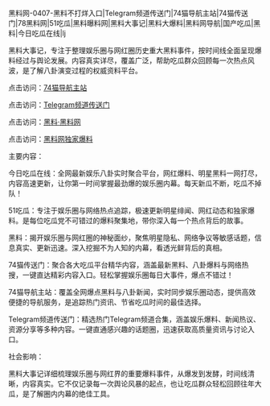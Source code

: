 #
黑料网-0407-黑料不打烊入口|Telegram频道传送门|74猫导航主站|74猫传送门|78黑料网|51吃瓜|黑料曝料网|黑料大事记|黑料大爆料|黑料网导航|国产吃瓜|黑料|今日吃瓜在线|lj

黑料大事记，专注于整理娱乐圈与网红圈历史重大黑料事件，按时间线全面呈现爆料经过与舆论发展。内容真实详尽，覆盖广泛，帮助吃瓜群众回顾每一次热点风波，是了解八卦演变过程的权威资料平台。


点击访问：<a href="https://74mao.com/">74猫导航主站</a>

点击访问：<a href="https://74mao.com/">Telegram频道传送门</a>

点击访问：<a href="https://haef.pages.dev/">黑料·黑料网</a>

点击访问：<a href="https://gbs-3wd.pages.dev/">黑料网独家爆料</a>


主要内容：

今日吃瓜在线：全网最新娱乐八卦实时聚合平台，网红爆料、明星黑料一网打尽，内容高速更新，让你第一时间掌握最劲爆的娱乐圈内幕。每天新瓜不断，吃瓜不掉队！

51吃瓜：专注于娱乐圈与网络热点追踪，极速更新明星绯闻、网红动态和独家爆料。是每位吃瓜党不可错过的爆料聚集地，带你深入每一个热点背后的故事。

黑料：揭开娱乐圈与网红圈的神秘面纱，聚焦明星隐私、网络争议等敏感话题，信息真实、更新迅速。深入挖掘不为人知的内幕，看透光鲜背后的真相。

74猫传送门：聚合各大吃瓜平台精华内容，涵盖最新黑料、八卦爆料与网络热搜，一键直达精彩内容入口。轻松掌握娱乐圈每日大事件，爆点不错过！

74猫导航主站：覆盖全网爆点黑料与八卦新闻，实时同步娱乐圈动态，提供高效便捷的导航服务，是追踪热门资讯、节省吃瓜时间的最佳选择。

Telegram频道传送门：精选热门Telegram频道合集，涵盖娱乐爆料、新闻热议、资源分享等多种内容。一键直通感兴趣的话题圈，迅速获取高质量资讯与讨论入口。

社会影响：

黑料大事记详细梳理娱乐圈与网红界的重要爆料事件，从爆发到发酵，时间线清晰，内容真实。它不仅记录每一次舆论风暴的起点，也让吃瓜群众轻松回顾往年大瓜，是了解圈内内幕的绝佳工具。

<span style="display:none;">[Canonical link](https://github.com/Uongnuoc456/98736 ）</span>
